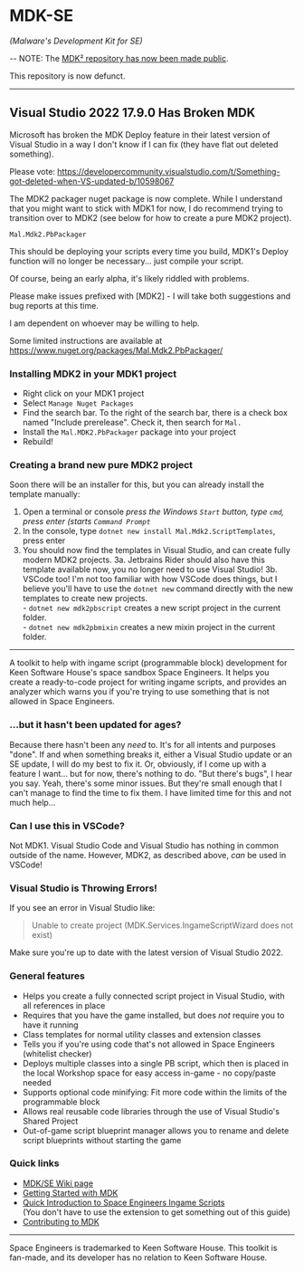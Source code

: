 # MDK-SE
_(Malware's Development Kit for SE)_

-- NOTE: The [MDK² repository has now been made public](https://github.com/malforge/mdk2). 

This repository is now defunct.

- - -

## Visual Studio 2022 17.9.0 Has Broken MDK
Microsoft has broken the MDK Deploy feature in their latest version of Visual Studio in a way I don't know if I can fix (they have flat out deleted something). 

Please vote:
https://developercommunity.visualstudio.com/t/Something-got-deleted-when-VS-updated-b/10598067

The MDK2 packager nuget package is now complete. While I understand that you might want to stick with MDK1 for now, I do recommend trying to transition
over to MDK2 (see below for how to create a pure MDK2 project).

`Mal.Mdk2.PbPackager`

This should be deploying your scripts every time you build, MDK1's Deploy function will no longer be necessary... just compile your script.

Of course, being an early alpha, it's likely riddled with problems.

Please make issues prefixed with [MDK2] - I will take both suggestions and bug reports at this time.

I am dependent on whoever may be willing to help.

Some limited instructions are available at https://www.nuget.org/packages/Mal.Mdk2.PbPackager/

### Installing MDK2 in your MDK1 project

* Right click on your MDK1 project
* Select `Manage Nuget Packages`
* Find the search bar. To the right of the search bar, there is a check box named "Include prerelease". Check it, then search for `Mal.`
* Install the `Mal.MDK2.PbPackager` package into your project
* Rebuild!

### Creating a brand new pure MDK2 project

Soon there will be an installer for this, but you can already install the template manually:

1. Open a terminal or console
    _press the Windows `Start` button, type `cmd`, press enter (starts `Command Prompt`_
2. In the console, type `dotnet new install Mal.Mdk2.ScriptTemplates`, press enter
3. You should now find the templates in Visual Studio, and can create fully modern MDK2 projects.
   3a. Jetbrains Rider should also have this template available now, you no longer need to use Visual Studio!
   3b. VSCode too! I'm not too familiar with how VSCode does things, but I believe you'll have to use the `dotnet new` command directly
       with the new templates to create new projects.  
       - `dotnet new mdk2pbscript` creates a new script project in the current folder.  
       - `dotnet new mdk2pbmixin` creates a new mixin project in the current folder.

- - -

A toolkit to help with ingame script (programmable block) development for Keen Software House's space sandbox Space Engineers. It helps you create a ready-to-code project for writing ingame scripts, and provides an analyzer which warns you if you're trying to use something that is not allowed in Space Engineers.

### ...but it hasn't been updated for ages?
Because there hasn't been any  _need_ to. It's for all intents and purposes "done". If and when something breaks it, either a Visual Studio update or an SE update, I will do my best to fix it. Or, obviously, if I come up with a feature I want... but for now, there's nothing to do. "But there's bugs", I hear you say. Yeah, there's some minor issues. But they're small enough that I can't manage to find the time to fix them. I have limited time for this and not much help...

### Can I use this in VSCode?
Not MDK1. Visual Studio Code and Visual Studio has nothing in common outside of the name.
However, MDK2, as described above, _can_ be used in VSCode!

### Visual Studio is Throwing Errors!
If you see an error in Visual Studio like:
>Unable to create project (MDK.Services.IngameScriptWizard does not exist)

Make sure you're up to date with the latest version of Visual Studio 2022.

### General features
* Helps you create a fully connected script project in Visual Studio, with all references in place
* Requires that you have the game installed, but does _not_ require you to have it running
* Class templates for normal utility classes and extension classes
* Tells you if you're using code that's not allowed in Space Engineers (whitelist checker)
* Deploys multiple classes into a single PB script, which then is placed in the local Workshop space for easy access in-game - no copy/paste needed
* Supports optional code minifying: Fit more code within the limits of the programmable block
* Allows real reusable code libraries through the use of Visual Studio's Shared Project
* Out-of-game script blueprint manager allows you to rename and delete script blueprints without starting the game

### Quick links
* [MDK/SE Wiki page](https://github.com/malware-dev/MDK-SE/wiki)  
* [Getting Started with MDK](https://github.com/malware-dev/MDK-SE/wiki/Getting-Started-with-MDK)
* [Quick Introduction to Space Engineers Ingame Scripts](https://github.com/malware-dev/MDK-SE/wiki/Quick-Introduction-to-Space-Engineers-Ingame-Scripts)  
  (You don't have to use the extension to get something out of this guide)
* [Contributing to MDK](https://github.com/malware-dev/MDK-SE/blob/master/CONTRIBUTING.md)

- - -

Space Engineers is trademarked to Keen Software House. This toolkit is fan-made, and its developer has no relation to Keen Software House.
